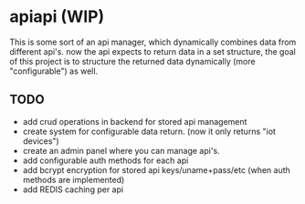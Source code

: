 # apiapi (WIP)

This is some sort of an api manager, which dynamically combines data from different api's. now the api expects to return data in a set structure, the goal of this project is to structure the returned data dynamically (more "configurable") as well.

## TODO

- add crud operations in backend for stored api management
- create system for configurable data return. (now it only returns "iot devices")
- create an admin panel where you can manage api's.
- add configurable auth methods for each api
- add bcrypt encryption for stored api keys/uname+pass/etc (when auth methods are implemented)
- add REDIS caching per api
